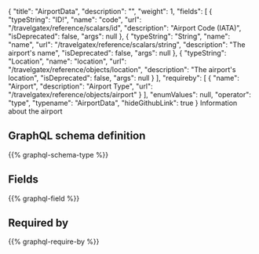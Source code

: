 {
  "title": "AirportData",
  "description": "",
  "weight": 1,
  "fields": [
    {
      "typeString": "ID!",
      "name": "code",
      "url": "/travelgatex/reference/scalars/id",
      "description": "Airport Code (IATA)",
      "isDeprecated": false,
      "args": null
    },
    {
      "typeString": "String",
      "name": "name",
      "url": "/travelgatex/reference/scalars/string",
      "description": "The airport's name",
      "isDeprecated": false,
      "args": null
    },
    {
      "typeString": "Location",
      "name": "location",
      "url": "/travelgatex/reference/objects/location",
      "description": "The airport's location",
      "isDeprecated": false,
      "args": null
    }
  ],
  "requireby": [
    {
      "name": "Airport",
      "description": "Airport Type",
      "url": "/travelgatex/reference/objects/airport"
    }
  ],
  "enumValues": null,
  "operator": "type",
  "typename": "AirportData",
  "hideGithubLink": true
}
Information about the airport
## GraphQL schema definition

{{% graphql-schema-type %}}

## Fields

{{% graphql-field %}}

## Required by

{{% graphql-require-by %}}
